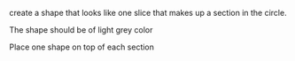 create a shape that looks like one slice that makes up a section in the circle.

The shape should be of light grey color

Place one shape on top of each section
